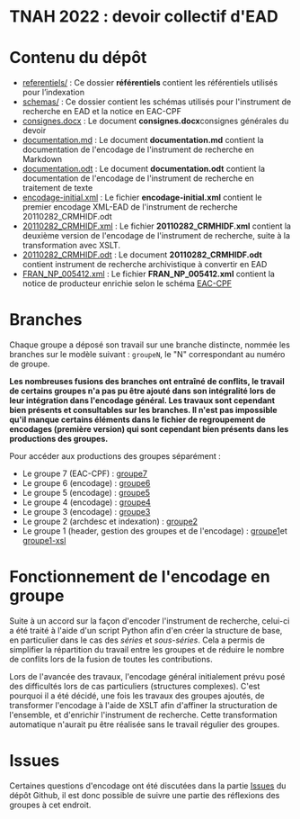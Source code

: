 TNAH 2022 : devoir collectif d'EAD
==================================

# Contenu du dépôt
- [referentiels/](https://github.com/sbiay/DM-EAD-TNAH-2022/tree/main/referentiels) : Ce dossier **référentiels** contient les référentiels utilisés pour l’indexation
- [schemas/](https://github.com/sbiay/DM-EAD-TNAH-2022/tree/main/schemas) : Ce dossier contient les schémas utilisés pour l'instrument de recherche en EAD et la notice en EAC-CPF
- [consignes.docx](https://github.com/sbiay/DM-EAD-TNAH-2022/blob/main/consignes.docx) : Le document **consignes.docx**consignes générales du devoir
- [documentation.md](https://github.com/sbiay/DM-EAD-TNAH-2022/blob/main/documentation.md) : Le document **documentation.md** contient la documentation de l'encodage de l'instrument de recherche en Markdown
- [documentation.odt](https://github.com/sbiay/DM-EAD-TNAH-2022/blob/main/documentation.odt) : Le document **documentation.odt** contient la documentation de l'encodage de l'instrument de recherche en traitement de texte
- [encodage-initial.xml](https://github.com/sbiay/DM-EAD-TNAH-2022/blob/main/encodage-initial) : Le fichier **encodage-initial.xml** contient le premier encodage XML-EAD de l'instrument de recherche 20110282_CRMHIDF.odt
- [20110282_CRMHIDF.xml](https://github.com/sbiay/DM-EAD-TNAH-2022/blob/main/20110282_CRMHIDF.xml) : Le fichier **20110282_CRMHIDF.xml** contient la deuxième version de l'encodage de l'instrument de recherche, suite à la transformation avec XSLT.
- [20110282_CRMHIDF.odt](https://github.com/sbiay/DM-EAD-TNAH-2022/blob/main/20110282_CRMHIDF.odt) : Le document **20110282_CRMHIDF.odt** contient instrument de recherche archivistique à convertir en EAD
- [FRAN_NP_005412.xml](https://github.com/sbiay/DM-EAD-TNAH-2022/blob/main/FRAN_NP_005412.xml) : Le fichier **FRAN_NP_005412.xml** contient la notice de producteur enrichie selon le schéma [EAC-CPF](./schemas/cpf.xsd)

# Branches

Chaque groupe a déposé son travail sur une branche distincte, nommée les branches sur le modèle suivant : `groupeN`, le "N" correspondant au numéro de groupe.

**Les nombreuses fusions des branches ont entraîné de conflits, le travail de certains groupes n'a pas pu être ajouté dans son intégralité lors de leur intégration dans l'encodage général. Les travaux sont cependant bien présents et consultables sur les branches. Il n'est pas impossible qu'il manque certains éléments dans le fichier de regroupement de encodages (première version) qui sont cependant bien présents dans les productions des groupes.**

Pour accéder aux productions des groupes séparément :
- Le groupe 7 (EAC-CPF) : [groupe7](https://github.com/sbiay/DM-EAD-TNAH-2022/tree/groupe7)
- Le groupe 6 (encodage) : [groupe6](https://github.com/sbiay/DM-EAD-TNAH-2022/tree/groupe6)
- Le groupe 5 (encodage) : [groupe5](https://github.com/sbiay/DM-EAD-TNAH-2022/tree/groupe5)
- Le groupe 4 (encodage) : [groupe4](https://github.com/sbiay/DM-EAD-TNAH-2022/tree/groupe4)
- Le groupe 3 (encodage) : [groupe3](https://github.com/sbiay/DM-EAD-TNAH-2022/tree/groupe3)
- Le groupe 2 (archdesc et indexation) : [groupe2](https://github.com/virgile-reignier/DM-EAD-TNAH-2022/tree/groupe2)
- Le groupe 1 (header, gestion des groupes et de l'encodage) : [groupe1](https://github.com/sbiay/DM-EAD-TNAH-2022/tree/groupe1-Zoe)et [groupe1-xsl](https://github.com/sbiay/DM-EAD-TNAH-2022/tree/groupe1-xsl)


# Fonctionnement de l'encodage en groupe

Suite à un accord sur la façon d'encoder l'instrument de recherche, celui-ci a été traité à l'aide d'un script Python afin d'en créer la structure de base, en particulier dans le cas des *séries* et *sous-séries*. Cela a permis de simplifier la répartition du travail entre les groupes et de réduire le nombre de conflits lors de la fusion de toutes les contributions.

Lors de l'avancée des travaux, l'encodage général initialement prévu posé des difficultés lors de cas particuliers (structures complexes). C'est pourquoi il a été décidé, une fois les travaux des groupes ajoutés, de transformer l'encodage à l'aide de XSLT afin d'affiner la structuration de l'ensemble, et d'enrichir l'instrument de recherche. Cette transformation automatique n'aurait pu être réalisée sans le travail régulier des groupes.

# Issues

Certaines questions d'encodage ont été discutées dans la partie [Issues](https://github.com/sbiay/DM-EAD-TNAH-2022/issues) du dépôt Github, il est donc possible de suivre une partie des réflexions des groupes à cet endroit. 
